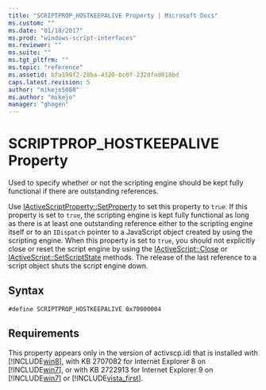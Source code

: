 ```yaml
---
title: "SCRIPTPROP_HOSTKEEPALIVE Property | Microsoft Docs"
ms.custom: ""
ms.date: "01/18/2017"
ms.prod: "windows-script-interfaces"
ms.reviewer: ""
ms.suite: ""
ms.tgt_pltfrm: ""
ms.topic: "reference"
ms.assetid: bfa199f2-28ba-4320-bc0f-2320fad018bd
caps.latest.revision: 5
author: "mikejo5000"
ms.author: "mikejo"
manager: "ghogen"
---
```

# SCRIPTPROP_HOSTKEEPALIVE Property
Used to specify whether or not the scripting engine should be kept fully functional if there are outstanding references.  
  
 Use [IActiveScriptProperty::SetProperty](../../winscript/reference/iactivescriptproperty-setproperty.md) to set this property to `true`. If this property is set to `true`, the scripting engine is kept fully functional as long as there is at least one outstanding reference either to the scripting engine itself or to an `IDispatch` pointer to a JavaScript object created by using the scripting engine. When this property is set to `true`, you should not explicitly close or reset the script engine by using the [IActiveScript::Close](../../winscript/reference/iactivescript-close.md) or [IActiveScript::SetScriptState](../../winscript/reference/iactivescript-setscriptstate.md) methods. The release of the last reference to a script object shuts the script engine down.  
  
## Syntax  
  
```  
#define SCRIPTPROP_HOSTKEEPALIVE 0x70000004  
```  
  
## Requirements  
 This property appears only in the version of activscp.idl that is installed with [!INCLUDE[win8](../../javascript/includes/win8-md.md)], with KB 2707082 for Internet Explorer 8 on [!INCLUDE[win7](../../winscript/reference/includes/win7-md.md)], or with KB 2722913 for Internet Explorer 9 on [!INCLUDE[win7](../../winscript/reference/includes/win7-md.md)] or [!INCLUDE[vista_first](../../winscript/reference/includes/vista-first-md.md)].